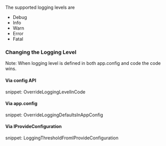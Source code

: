 The supported logging levels are

 * Debug
 * Info
 * Warn
 * Error
 * Fatal


### Changing the Logging Level

Note: When logging level is defined in both app.config and code the code wins.


#### Via config API

snippet: OverrideLoggingLevelInCode


#### Via app.config

snippet: OverrideLoggingDefaultsInAppConfig


#### Via IProvideConfiguration

snippet: LoggingThresholdFromIProvideConfiguration

